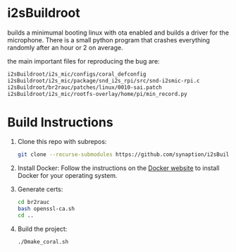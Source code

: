 # i2sBuildroot

builds a minimumal booting linux with ota enabled and builds a driver for the microphone.  There is a small python program that crashes everything randomly after an hour or 2 on average.  

the main important files for reproducing the bug are:

```bash
i2sBuildroot/i2s_mic/configs/coral_defconfig
i2sBuildroot/i2s_mic/package/snd_i2s_rpi/src/snd-i2smic-rpi.c
i2sBuildroot/br2rauc/patches/linux/0010-sai.patch
i2sBuildroot/i2s_mic/rootfs-overlay/home/pi/min_record.py
```


# Build Instructions

1. Clone this repo with subrepos:
    ```bash
    git clone --recurse-submodules https://github.com/synaption/i2sBuildroot
    ```

2. Install Docker:
    Follow the instructions on the [Docker website](https://docs.docker.com/get-docker/) to install Docker for your operating system.

4. Generate certs:
    ```bash
    cd br2rauc
    bash openssl-ca.sh
    cd ..
    ```

3. Build the project:
    ```bash
    ./Dmake_coral.sh
    ```
